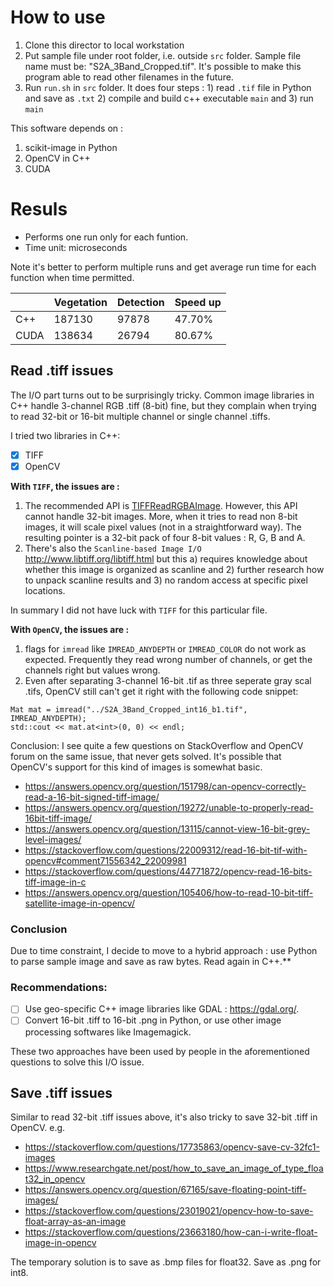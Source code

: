 # How to use
1. Clone this director to local workstation
2. Put sample file under root folder, i.e. outside `src` folder. Sample file name must be: "S2A_3Band_Cropped.tif". It's possible to make this program able to read other filenames in the future.
3. Run `run.sh` in `src` folder. It does four steps : 1) read `.tif` file in Python and save as `.txt` 2) compile and build c++ executable `main` and 3) run `main`

This software depends on :
1) scikit-image in Python
2) OpenCV in C++
3) CUDA

# Resuls

- Performs one run only for each funtion. 
- Time unit: microseconds

Note it's better to perform multiple runs and get average run time for each function when time permitted.

|      | Vegetation | Detection | Speed up |
| ---- | ---------- | --------- | -------- |
| C++  | 187130     | 97878     | 47.70%   |
| CUDA | 138634     | 26794     | 80.67%   |


## Read .tiff issues

The I/O part turns out to be surprisingly tricky. Common image libraries in C++ handle 3-channel RGB .tiff (8-bit) fine, but they complain when trying to read 32-bit or 16-bit multiple channel or single channel .tiffs. 

I tried two libraries in C++:
- [X] TIFF
- [X] OpenCV

**With `TIFF`, the issues are :**

1. The recommended API is [TIFFReadRGBAImage](http://www.libtiff.org/man/TIFFReadRGBAImage.3t.html). However, this API cannot handle 32-bit images. More, when it tries to read non 8-bit images, it will scale pixel values (not in a straightforward way). The resulting pointer is a 32-bit pack of four 8-bit values : R, G, B and A.
2. There's also the `Scanline-based Image I/O` http://www.libtiff.org/libtiff.html but this a) requires knowledge about whether this image is organized as scanline and 2) further research how to unpack scanline results and 3) no random access at specific pixel locations.

In summary I did not have luck with `TIFF` for this particular file.

**With `OpenCV`, the issues are :**

1. flags for `imread` like `IMREAD_ANYDEPTH` or `IMREAD_COLOR` do not work as expected. Frequently they read wrong number of channels, or get the channels right but values wrong. 
2. Even after separating 3-channel 16-bit .tif as three seperate gray scal .tifs, OpenCV still can't get it right with the following code snippet:

```   
Mat mat = imread("../S2A_3Band_Cropped_int16_b1.tif", IMREAD_ANYDEPTH);  
std::cout << mat.at<int>(0, 0) << endl;
```
Conclusion: I see quite a few questions on StackOverflow and OpenCV forum on the same issue, that never gets solved. It's possible that OpenCV's support for this kind of images is somewhat basic. 

- https://answers.opencv.org/question/151798/can-opencv-correctly-read-a-16-bit-signed-tiff-image/
- https://answers.opencv.org/question/19272/unable-to-properly-read-16bit-tiff-image/
- https://answers.opencv.org/question/13115/cannot-view-16-bit-grey-level-images/
- https://stackoverflow.com/questions/22009312/read-16-bit-tif-with-opencv#comment71556342_22009981
- https://stackoverflow.com/questions/44771872/opencv-read-16-bits-tiff-image-in-c
- https://answers.opencv.org/question/105406/how-to-read-10-bit-tiff-satellite-image-in-opencv/

### Conclusion 

Due to time constraint, I decide to move to a hybrid approach : use Python to parse sample image and save as raw bytes. Read again in C++.**


### Recommendations: 

- [ ] Use geo-specific C++ image libraries like GDAL : https://gdal.org/. 
- [ ] Convert 16-bit .tiff to 16-bit .png in Python, or use other image processing softwares like Imagemagick. 

These two approaches have been used by people in the aforementioned questions to solve this I/O issue.

## Save .tiff issues
Similar to read 32-bit .tiff issues above, it's also tricky to save 32-bit .tiff in OpenCV. e.g. 

- https://stackoverflow.com/questions/17735863/opencv-save-cv-32fc1-images
- https://www.researchgate.net/post/how_to_save_an_image_of_type_float32_in_opencv
- https://answers.opencv.org/question/67165/save-floating-point-tiff-images/
- https://stackoverflow.com/questions/23019021/opencv-how-to-save-float-array-as-an-image
- https://stackoverflow.com/questions/23663180/how-can-i-write-float-image-in-opencv

The temporary solution is to save as .bmp files for float32. Save as .png for int8.



